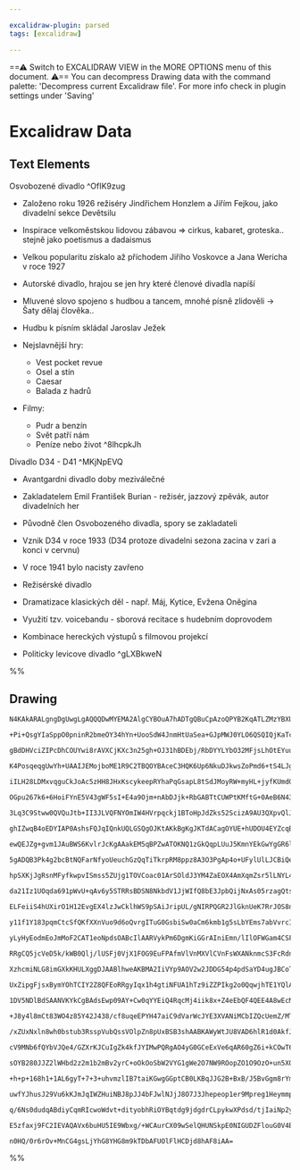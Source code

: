 ```yaml
---

excalidraw-plugin: parsed
tags: [excalidraw]

---
```

==⚠  Switch to EXCALIDRAW VIEW in the MORE OPTIONS menu of this document. ⚠== You can decompress Drawing data with the command palette: 'Decompress current Excalidraw file'. For more info check in plugin settings under 'Saving'


# Excalidraw Data

## Text Elements
Osvobozené divadlo ^OfIK9zug

- Založeno roku 1926 režiséry Jindřichem Honzlem a Jiřím Fejkou,
  jako divadelní sekce Devětsilu

- Inspirace velkoměstskou lidovou zábavou => cirkus, kabaret,
  groteska.. stejně jako poetismus a dadaismus

- Velkou popularitu získalo až příchodem Jiřího Voskovce a Jana Wericha v roce 1927

- Autorské divadlo, hrajou se jen hry které členové divadla napíší

- Mluvené slovo spojeno s hudbou a tancem, mnohé písně zlidověli -> Šaty dělaj člověka..

- Hudbu k písním skládal Jaroslav Ježek

- Nejslavnější hry:
    - Vest pocket revue
    - Osel a stín
    - Caesar
    - Balada z hadrů

- Filmy:
    - Pudr a benzín
    - Svět patří nám
    - Peníze nebo život ^8lhcpkJh

Divadlo D34 - D41 ^MKjNpEVQ

- Avantgardni divadlo doby meziválečné
- Zakladatelem Emil František Burian - režisér, jazzový zpěvák,
  autor divadelních her
- Původně člen Osvobozeného divadla, spory se zakladateli
- Vznik D34 v roce 1933 (D34 protoze divadelni sezona zacina v zari a konci v cervnu)
- V roce 1941 bylo nacisty zavřeno
- Režisérské divadlo
- Dramatizace klasických děl - např. Máj, Kytice, Evžena Oněgina

- Využití tzv. voicebandu - sborová recitace s hudebním doprovodem
- Kombinace hereckých výstupů s filmovou projekcí
- Politicky levicove divadlo ^gLXBkweN

%%
## Drawing
```compressed-json
N4KAkARALgngDgUwgLgAQQQDwMYEMA2AlgCYBOuA7hADTgQBuCpAzoQPYB2KqATLZMzYBXUtiRoIACyhQ4zZAHoFAc0JRJQgEYA6bGwC2CgF7N6hbEcK4OCtptbErHALRY8RMpWdx8Q1TdIEfARcZgRmBShcZQUebQAObQBmGjoghH0EDihmbgBtcDBQMBKIEm4IAHkAMwBJAGkATiM/VJLIWEQKqCwoNtLMbmcAdgAGOIAWAFZh+IBGADYFpOGk

+Pi+QsgYIaSppO0pninR2bmeOY34hYn+UooSdW4JnmHtUaSea+GJpMWJ0YLO6QSQIQjKaTcKYLd5TOZJRqAuaNHiNf7AiDWZTBbijDHMKCkNgAawQAGE2Pg2KQKgBiOYIBkM/qQTS4bDE5REoQcYgUqk0iSE6zMOC4QLZFkQaqEfD4ADKsBxEkEHilBKJpIA6o9JNxNu0IBqSQhFTBlehVeUMdyIRxwrk0HMMWwxdg1DsnaM8VsIFzhHBasRHag8

gBdDHVciZIPcDhCOUYwi8rAVXCjKXc3n25gh+OJ31hBDEbj/RbDYYLYbO32MFjsLhOtEYuusTgAOU4YlLgNOyN+SSTzAAIukeiW0NUCGEMZphLyAKLBTLZEPhjFCODEXDj0s/HhrKaIiYTOY1w1EDjEuMJ/AYqkc4vcKf4Ge+nqYPoSSqmOxsIxZAAl6gjj0LgxBUpmlAACq9BUP70H+AEcMBoHgZBkacFA8qEABzwTAkp5njwEyNFMA5/Jh2QAG

K4PosqeqgUwYh+UAAIJEMojboME1R9C2TBQOYBAceC3HQK6Up6NkuDJkwsZoPmd6+tS4LJgQsGfvBv5zshqGEGBEFsFKuBCFAbAAErhLh4ioISQgIPeckABJghCX6oHM2jHIUAC+dzFKU5QSBMmgAPqaGBzmaBwAAKABaHAAFL6AAQql8rDjAvxSp0tkQJeSAYoMaDOAsjSNNolZfI08QIkeUwzBijHOEkHwJN8PALNC8RHI1GIPMQTxoCeozeZW

iILH28LDMxvqguCkJoAc5zHH8JHxKscykeepRYhaPqGsapL8tSdJMoyRW+myHL+jyfKUmdQrkBworilk/G+jKcpmhaRqUtahaEiaOpDXqaAGqUx2mkq+VWiWNrCHaDqli6boej2h2lHdgbBvkEZfdGCAKagSlJimJXoLgPCZvOxA5iGgWlHl+pbP5hYIE+aCzaRNzVrtkCtg2UKDrWTBthwnYcN2aBVgCs1HqLhqECOY5c6gL5voac73UuGQfWuB

OGpu267k6+6HoiFYnE5V43gWF5sI+E4a9Ojm+nAbDJjk+RbGABTtCUWPtKMftG+0AeB6N43lb2/MrHNgdgCtPBrecEybX8O1h1s4eQPgoRQBS+j0TIxaxV7kqKbe+JRKQUCpcmjgcMo9vKYaWTEI3vLJq31cO1DdfsaQRIUKC4FtxindsSPbBjyELtKX5AW+sF6DxPgkjYHAxJJXqLHwPlrFSpTIynIc5Wp91cwVvEExAr6LVfIkrzyx8G0LPMif

3Lq3C9Stww0QVQuJtb+II3JLVQFNYOmIW4HVrpqckj1BToHpJdZks52ScizA9AU3QXpvQlJ9Q030FSwwqPDdUwNtS/whggk0v04YAwRr6W0kgGaoxUujWAmMMQ4yDIbSMRMSZk1XhTNMKREb3Q4f3duUNOYu0rN8AEAsGDi2FmgFEwwBL1g7F2WyGdph3wREOUcwQzau1fO7bWdM9Yrh9mgdcvoTY7nVjfF4awFgXEaksW215ZH3idqSF2mtrHMz

ghIZwqB4oEDYIAP0AshsFQJqIQnkUQLGSQgOJKtAKkBgKgJKTdACagOYUE+hUDOU4EYZcqBcAFMIEUgAt+U6iCAABWxJhDUAADocFQKgNpuBOkgQMuBIIHBGmoDCMSMQqBRz0EANiAORZRCF6b0qJtRXpwEIOQWZjB8CdP0AsgkzBOmpI8GwRCqSjAAEO2RXNQAAXgAHyoHdKQYkQhmDUFQMSXAbJAhQB6X01A/oeinNwNobQUyehtI4AsgZQykm

ewQEJZg+gvm1JAuBWS6KvlrJcKgAAakEM5qBPZwATOKNQ1zGkQqpLUuJ5KmnYEkGwYgGR6lNLZcStgpzLmzLqUlawdStRMFKXU+gySnYIDSa8AlUS2JmWpKc/ShkqQ/MkOQNpwgpmyraVkVAWr8nEh6KQYCgBYQGCBwS5ar0J1I4LgOAjTACGgI0hVqAACyvhGAoSmVSRCUzPYGptVMo1QhiA6yxVEaWGQfn6BtZIYCzrmDwtQNUkglyFlEFQM4V

5gADQB3Pk4g2bcBtNQFarNfyoUeuchGzQqTiTkrpRM8ppz8A3O3PgAp4o+UFylUlLJCBiQevbO05g/b4VtLdUavJyBen9P6VEklBJyVBNRZk+gDkF2LqiT+IIWKCSNI4DupdqAyS4HCOKU9ubUCpQIDi9NRrwKkEAPaAHrqKyn0DAedIKz2xQjaQLFmgshGGPTeqJ8pFlQHJTuJppMbn6Ag6gWKWRGkAVJggOcqBsmIWIaUcgFBNIeQgFEmJVIEm

hpSXKjJgRsnMFyfkwpvISmss5ZUjg1TOVCoac01ArSOldJ3YM4ZaEOX4AmXqmZsr5lLNYL4D1mzRQ7PZLK/Zhzjk5DJRch5tz7m6peW8nZnzvm/P+e9IFO6wXhGrdCgk7S00ieRWwVFKsMXMCxdubcbn8UnsJSSg5uqKVUtIDS9NdK/kMtwEyuALK2UcvKYU7lSSiV8s6fQQVPbHWoDFaF1lkrpWzORPKvzirlUsGJHaoymrtW6rCAMw1xrflmst

da21Iz1UOqda691pWvU+qAv6y5STRRsBDSN8NkbdV1JjWIfQ8bE3JpbQijNxAs05rzagQtsAQKlvLZWxZtna31sbc21NfH22doID2okE7cADqHSOvrY62l3foFOmdxrf2LtvSumDntHwwcCFuhAyH93drqUevzP2okXqvaQZD96C7bifZIF976+ufvwN+77u6UOAeA6B8Df7b1QaWbBqA8GOCIeQ6hiZGH7TYdw2wfDkBqhYRwnhCGMD2c0TogxK

ELFeiiS4hUXirO1H12EvgEX4lzJwCklhWS9pSAiJripUL/gNIRPQGR2JlGknUeK7RrJOS8n1JY6U9jVSak8aaS09pZzgX9Kcx1sZEnJnTNmbJ5ZCm+tKe2bstTpKDCaf5eczNum7n3YM6895Jmfl/IBai53oKiTgtszChzCLXcorRe5zzOKfPMA9QFslwWC6hagLS+lSTovMsaay9lnKkuNJ5al/lGXZVCpFTl8V+XUBSqJEVrRHqlXmQq1VjVs6

y11f1Y183pqmCtcSfQKfXXnVuo9d6oQvrgITuG0GsbiSw0aCm6kmb1g5sLbYEms7abVvrcILmgtRbdsF32wGhZR2+t1sjadlNVtKZYkDtLtG7Pte7ApR7UdcdSdBZadSZL7ZDP7NdQHTdbdEnPdMICHGFYnGHc9S9Zga9TAu9B9FHIwZ9MgDHdZfjL9H9WnAnOpEDTjPAvHMnf7ODSZanJDEgundDWVRnJJZnCXUycyKyVgLnOyUgByW2BAVyRaD

yLyHyEodmEoJmMoF2CAT1eoNpdsOABcIlAARVykPm6DgmKiGGrAIniEmn/lIlOFWGam4CSFIneDvhvhsJInKial9EGmGlQBeEqhsNGGuDRABC8TASkAgQ8immSF6lGCPG2nhFGDPAxH2lshgWhlOhQQgDQQuilBumwTpmyPwRFDFCISlFIUYQoWYSoUQVBn8MhgEGoRhnNCYTVCkWRlzE4UNFdHZAxi9BgX4TxkcTzmlGEUXnV2VnEQkFwAmFpmk

RRgCQ5jcVeD5k/kWB0Qlj/lUSFj0VjX1FOG9EuFPAfmVlVnMXVlCVnFsWXANknmcS3FcRdncS+B4FGABFOFeD8QeMdmdmfDdiFy0gkGHFGSMjmRcNvWHFPCgiIx1wgFBPVSSWHEhKiWhLmEqI5xsmeESDaniA+K2jagBHWCoigFononwEYkiNYllzFwQD4ilDrCEncFpKFEkgxGkiiDklV0mIHkgFUi13wGIwqERPQmRNRLmRhLSOVXEOxLQHsjC

XzhcmiNLG8imGXkKHULXggDJAABlhweAKBMA2IiVYp9AOV2w2JDDG54p4pdSaYD4ugJBCoT5LCb5YRvQM474JgfgTwnCRp2oKwUjAFTwZhGgfglYf4wZ8IYRAQvFvQQiXh8TtF5oVSRpvJgjaoHDVgXDoQ0i4EMj6ETpkFzp0ErptYsE7peQSjnoyj3pJRIxZQyE2iaiOigZ6jaFeAizWi/pKFOj2EljPI0Z+ieFBi+FuRcZBFCY6JiZeS5FIAm5

UxZipgFjsxBymYOhTCIY2Z8QFEoRRgyIqx1h4gtiNFUA1hTz9iZZPIkg2o0QqwjhTE1YQlATrpbj9ZVxfjSgXELFXiNgPiEiKpIjLx/FSYpjSgHxgkASrEMRPZvY1w/ZI4Q5gQg4w4UKkKSgTxYylh3jvQ74vhTgUKwBnACIaoDzkyKxbzpgFgc52gxiC4CRi5S5xwK5vYvzmjxQG4m5e52KMBeRu5m4+4wK+SjQh4Z5R5x45yp5eRxK55JK24NS

1DV5NDlBdSAANVKYkCgBAdsEwp09AY+Cw0qYYEiQ4RqcMj4iik8x+Z4eEbQF4QEE4A8wEcM6yw0Pw8GVAO+MaIBP4OYI4FwhODEBadyZw70fM7EQs9sk0Gs1BC6DBa6SsnBWK6AAhcoj6Sops6olUWo7shozypo0SxBbKy0XK1hJGAc7op0Yc90UczycK30YYqckhCY3ixcymTEYYVc+mQc0RI6Pc5af4SsWYW4MWXRbiWYGBPYyWfRUsMiGwk4Z

+J8y4l8mCt83WO4z85Y42J438/cf8uqeEPYH47aiC9dVarWcJYE3XVANiMCbIZQcUemZ/MTBlNbTQfJTISwegG5YIC1FCGgmJEAnFHoGpBcCk/jF6ISF1YdO9EQJwW9OjM3H5QZIwIwS5AAX/TTgAWR+uJFT1EOpDd3EwmVZSNSYBoNilfUQnpgRStUNQQiQiAh5VetwB+VG3N3qyMCGWR1cSIBoKJSMA4EICbRRImEH0K1lWRFvNQAAAoxbyV09

/xZUxNxln8wh0bstub3RsspVubQssVOlpZn8pUxBSB3shAABKAWyWtJU8VAD6hlR1d0AkfJbm+gIpRJGgqyejXJVVYmqkGg4caMHcXCVTX5Bi8wYkDGsmktbtKJR1WLaFT1G5NpH5eoGAZkxyVABcegSjOpSoeFLXUvGAIQbJKASZKAIwegaFRCcwLDawYgVJKJZgOcIkH6zJWq8OjzM/LDIAtbOAdu5vHgqJeoAwTQdSWZUEQIDkGOyQQfDGgkT

cV9MNb6fQYbVJQe4/GZXrKJCuIgZk4kfJYIMwPQRgAO4yG0GCeExVe6qAR60gZ6i+kCOwT6hAb636hAf6wCQGnmkG9IcpcG2USG6waG2G1KeG6wRG03BjUgFG3ANGzG7G3Gm5fGndQmoDVWj3Mm6eym6m9lNNemvpRm3SZmpJVm9mz2Tm2Vbm4G02IIQgAWoWkWiE8WofGVNJGW+WyEre8yDDLB4WvVTWupbW9SCW/W5/OpI290CWs2i262/zW2/

sOYB280JJZ2lWHbd2z2m1b2mBv2yrC+oOkOoSbW2VYG1gWe2O7NW9ROopZO1O9OzO+un5XO/O1AQuhZYuvrIlUu8uyu6u2ur2MQNkXkZuqZNuy5G5TutQbuybPuvjAeoehLGgse/QCe522VaehAKx+e+gRe6vOAFejzNejexW7e7AXelDAGQ+4+hAU+y5FWsEjCL6LEyQ940k8kgXNAak4XTicScXRkwSaXVkgy9k30Tk5XeSKSjXNSR1IUm+26u

+h+p+168h1+1AL6gyT+7+3+uhvmzlIB7taiKGwgGGptCB0LKBqJJG2B+BxB/J5BvGgm8rYm8ZRvee3BwlKmmmwh61DxnSZWlCFm5ptmo/ah9NP++h/m/zZh0WyE9hkfLhhW3h5Wt5iTdW9+zgER/o3WyFg2qRrsE2t5JgeRm24fKWxoe2x29R/o12yFj2r2wlH2s3f2tZ4xuiUOsxiO0IKOue9/Wxp1exr1Rx1ADOrO1xvOrIAuou9SEusutQAJm

uwfYJhusJ29Vu6kKJmJqIWZHuiNBJ8pJJ4bFJwlNJjJ8O7J3Jhepeop1er9Mpreg1HeymmpqOuphp8+tZkyGU6ySQhU2Q+Q0Kp0NUvycAI2TEOAOARUVxbgQKaAMpfKbcD5foBgQgBACge9W6ZKksiQWkaoAtwt1N7AEQIhWoHofQRURBFKvIy6Yt0tj6ctjILNoo+6FK4ULZes/DCAEtkeRtitrHZs3ssq0oXtstitqtkGTsyGHtht7IJtytlok

q/6Ns0dudqABdiyCqmRIcwoWdvt+dityobhRiOYBqtdg9jdgdrCLpykwXPdsd/tjIaiNp2yDph99dhd4jUZgqek7tx9w9jIGN+uWS+eCeU6/d8djIBcGS2eMDzQ8UUeety9hd0D6CLc9AHBVN5gbAIkOUNSnsM9hIfYLqascqDOFMqGXDykfAAATSGEuDGiOpRFImhB9KmDcsgHRoMDjdrAIAclxG0EaE+CPGGEUsgAA6vYyC3cWKqsw7plTa5BI

E5zfaxj9FC2IEVAQAVx6buHU5IE9Wbxg/+WCAurCX09wSelQHUNSkpE0NIGUDZFlouG0V4Bvh+Rc5+TGimEtqlCsmUBCwqAc6c4PDxF4Dag84i9QG898/E8g4+kndJGPaEk4DzHAvGJnKshTFCxbl447kdU0FM+4ADYmaIB06kJkN9EdUyGK+kMVIgGECgBdPlLq7i7sANWwByHlETsM45WM8K6uNfL2k64MgQGgjYEpDy+Zgw6NHSBG84Cki+XM

n0HQ/0r6rOv+MnCG4gsLjYhG8YHG8m9kTDbAFUOlFlHCDjd8hAF8iAA=
```
%%